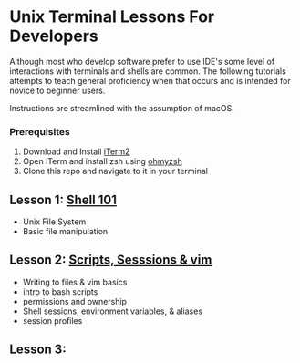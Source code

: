 # Unix Terminal Lessons For Developers
Although most who develop software prefer to use IDE's some level of interactions with terminals and shells are common.
The following tutorials attempts to teach general proficiency when that occurs and is intended for novice to beginner users.

Instructions are streamlined with the assumption of macOS.

### Prerequisites
1. Download and Install [iTerm2](https://iterm2.com/)
1. Open iTerm and install zsh using [ohmyzsh](https://ohmyz.sh/#install)
1. Clone this repo and navigate to it in your terminal

## Lesson 1: [Shell 101](./lesson1/README.md)
* Unix File System
* Basic file manipulation

## Lesson 2: [Scripts, Sesssions & vim](./lesson2/README.md)
* Writing to files & vim basics
* intro to bash scripts  
* permissions and ownership
* Shell sessions, environment variables, & aliases
* session profiles


## Lesson 3:


